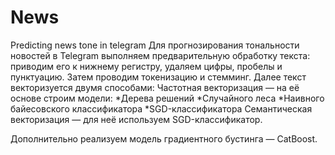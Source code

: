 # News
Predicting news tone in telegram
Для прогнозирования тональности новостей в Telegram выполняем предварительную обработку текста: приводим его к нижнему регистру, удаляем цифры, пробелы и пунктуацию. Затем проводим токенизацию и стемминг. Далее текст векторизуется двумя способами:
Частотная векторизация — на её основе строим модели:
  *Дерева решений
  *Случайного леса
  *Наивного байесовского классификатора
  *SGD-классификатора
Семантическая векторизация — для неё используем SGD-классификатор.

Дополнительно реализуем модель градиентного бустинга — CatBoost.
